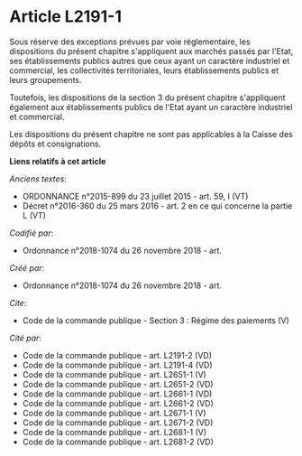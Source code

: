 # Article L2191-1

Sous réserve des exceptions prévues par voie réglementaire, les dispositions du présent chapitre s'appliquent aux marchés
passés par l'Etat, ses établissements publics autres que ceux ayant un caractère industriel et commercial, les collectivités
territoriales, leurs établissements publics et leurs groupements. 

Toutefois, les dispositions de la section 3 du présent chapitre s'appliquent également aux établissements publics de l'Etat
ayant un caractère industriel et commercial. 

Les dispositions du présent chapitre ne sont pas applicables à la Caisse des dépôts et consignations.

**Liens relatifs à cet article**

_Anciens textes_:

  - ORDONNANCE n°2015-899 du 23 juillet 2015 - art. 59, I (VT)
  - Décret n°2016-360 du 25 mars 2016 - art. 2 en ce qui concerne la partie L (VT)

_Codifié par_:

  - Ordonnance n°2018-1074 du 26 novembre 2018 - art.

_Créé par_:

  - Ordonnance n°2018-1074 du 26 novembre 2018 - art.

_Cite_:

  - Code de la commande publique -  Section 3 : Régime des paiements (V)

_Cité par_:

  - Code de la commande publique - art. L2191-2 (VD)
  - Code de la commande publique - art. L2191-4 (VD)
  - Code de la commande publique - art. L2651-1 (V)
  - Code de la commande publique - art. L2651-2 (VD)
  - Code de la commande publique - art. L2661-1 (VD)
  - Code de la commande publique - art. L2661-2 (VD)
  - Code de la commande publique - art. L2671-1 (V)
  - Code de la commande publique - art. L2671-2 (VD)
  - Code de la commande publique - art. L2681-1 (V)
  - Code de la commande publique - art. L2681-2 (VD)
